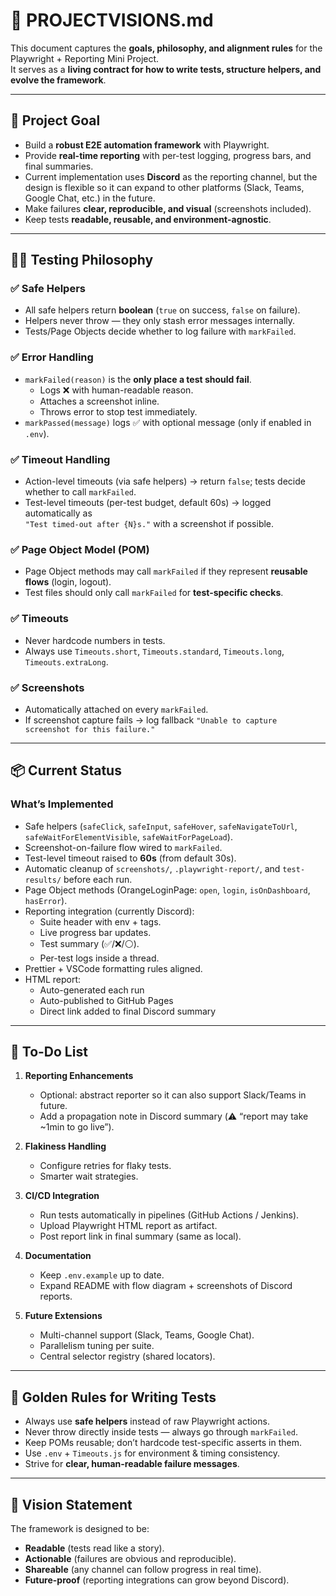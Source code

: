 # 🌟 PROJECTVISIONS.md

This document captures the **goals, philosophy, and alignment rules** for the Playwright + Reporting Mini Project.  
It serves as a **living contract for how to write tests, structure helpers, and evolve the framework**.

---

## 🎯 Project Goal

- Build a **robust E2E automation framework** with Playwright.
- Provide **real-time reporting** with per-test logging, progress bars, and final summaries.
- Current implementation uses **Discord** as the reporting channel, but the design is flexible so it can expand to other platforms (Slack, Teams, Google Chat, etc.) in the future.
- Make failures **clear, reproducible, and visual** (screenshots included).
- Keep tests **readable, reusable, and environment-agnostic**.

---

## 🧑‍💻 Testing Philosophy

### ✅ Safe Helpers

- All safe helpers return **boolean** (`true` on success, `false` on failure).
- Helpers never throw — they only stash error messages internally.
- Tests/Page Objects decide whether to log failure with `markFailed`.

### ✅ Error Handling

- `markFailed(reason)` is the **only place a test should fail**.
  - Logs ❌ with human-readable reason.
  - Attaches a screenshot inline.
  - Throws error to stop test immediately.
- `markPassed(message)` logs ✅ with optional message (only if enabled in `.env`).

### ✅ Timeout Handling

- Action-level timeouts (via safe helpers) → return `false`; tests decide whether to call `markFailed`.
- Test-level timeouts (per-test budget, default 60s) → logged automatically as  
  `"Test timed-out after {N}s."` with a screenshot if possible.

### ✅ Page Object Model (POM)

- Page Object methods may call `markFailed` if they represent **reusable flows** (login, logout).
- Test files should only call `markFailed` for **test-specific checks**.

### ✅ Timeouts

- Never hardcode numbers in tests.
- Always use `Timeouts.short`, `Timeouts.standard`, `Timeouts.long`, `Timeouts.extraLong`.

### ✅ Screenshots

- Automatically attached on every `markFailed`.
- If screenshot capture fails → log fallback `"Unable to capture screenshot for this failure."`

---

## 📦 Current Status

### What’s Implemented

- Safe helpers (`safeClick`, `safeInput`, `safeHover`, `safeNavigateToUrl`, `safeWaitForElementVisible`, `safeWaitForPageLoad`).
- Screenshot-on-failure flow wired to `markFailed`.
- Test-level timeout raised to **60s** (from default 30s).
- Automatic cleanup of `screenshots/`, `.playwright-report/`, and `test-results/` before each run.
- Page Object methods (OrangeLoginPage: `open`, `login`, `isOnDashboard`, `hasError`).
- Reporting integration (currently Discord):
  - Suite header with env + tags.
  - Live progress bar updates.
  - Test summary (✅/❌/⚪).
  - Per-test logs inside a thread.
- Prettier + VSCode formatting rules aligned.
- HTML report:
  - Auto-generated each run
  - Auto-published to GitHub Pages
  - Direct link added to final Discord summary

---

## 📝 To-Do List

1. **Reporting Enhancements**
   - Optional: abstract reporter so it can also support Slack/Teams in future.
   - Add a propagation note in Discord summary (⚠️ “report may take ~1min to go live”).

2. **Flakiness Handling**
   - Configure retries for flaky tests.
   - Smarter wait strategies.

3. **CI/CD Integration**
   - Run tests automatically in pipelines (GitHub Actions / Jenkins).
   - Upload Playwright HTML report as artifact.
   - Post report link in final summary (same as local).

4. **Documentation**
   - Keep `.env.example` up to date.
   - Expand README with flow diagram + screenshots of Discord reports.

5. **Future Extensions**
   - Multi-channel support (Slack, Teams, Google Chat).
   - Parallelism tuning per suite.
   - Central selector registry (shared locators).

---

## 📖 Golden Rules for Writing Tests

- Always use **safe helpers** instead of raw Playwright actions.
- Never throw directly inside tests — always go through `markFailed`.
- Keep POMs reusable; don’t hardcode test-specific asserts in them.
- Use `.env` + `Timeouts.js` for environment & timing consistency.
- Strive for **clear, human-readable failure messages**.

---

## 📌 Vision Statement

The framework is designed to be:

- **Readable** (tests read like a story).
- **Actionable** (failures are obvious and reproducible).
- **Shareable** (any channel can follow progress in real time).
- **Future-proof** (reporting integrations can grow beyond Discord).
